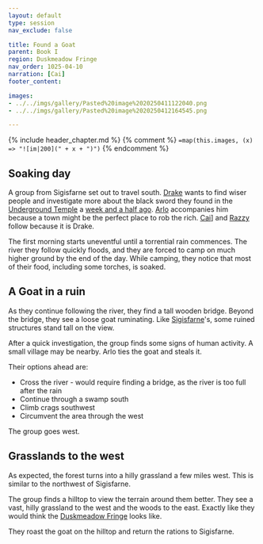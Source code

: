 ```yaml
---
layout: default
type: session
nav_exclude: false

title: Found a Goat
parent: Book I
region: Duskmeadow Fringe
nav_order: 1025-04-10
narration: [Cai]
footer_content: 

images:
- ../../imgs/gallery/Pasted%20image%2020250411122040.png
- ../../imgs/gallery/Pasted%20image%2020250412164545.png

---
```


{% include header_chapter.md %}
{% comment %}
`=map(this.images, (x) => "![im|200](" + x + ")")`
{% endcomment %}

## Soaking day

A group from Sigisfarne set out to travel south.
[Drake](directory/Sigisfarne/Drake.md) wants to find wiser people and investigate more about the black sword they found in the [Underground Temple](directory/DuskmeadowFringe/UndergroundTemple.md) a [week and a half ago](../../campaigns/Book_01/ep_009.md).
[Arlo](directory/Sigisfarne/Arlo.md) accompanies him because a town might be the perfect place to rob the rich.
[Cai](directory/Sigisfarne/Cai.md)] and [Razzy](directory/Sigisfarne/Razvan.md) follow because it is Drake.

The first morning starts uneventful until a torrential rain commences.
The river they follow quickly floods, and they are forced to camp on much higher ground by the end of the day.
While camping, they notice that most of their food, including some torches, is soaked.

## A Goat in a ruin

As they continue following the river, they find a tall wooden bridge.
Beyond the bridge, they see a loose goat ruminating.
Like [Sigisfarne](directory/Sigisfarne/index.md)'s, some ruined structures stand tall on the view.

After a quick investigation, the group finds some signs of human activity.
A small village may be nearby.
Arlo ties the goat and steals it.

Their options ahead are:

- Cross the river - would require finding a bridge, as the river is too full after the rain
- Continue through a swamp south
- Climb crags southwest
- Circumvent the area through the west

The group goes west.

## Grasslands to the west

As expected, the forest turns into a hilly grassland a few miles west.
This is similar to the northwest of Sigisfarne.

The group finds a hilltop to view the terrain around them better.
They see a vast, hilly grassland to the west and the woods to the east.
Exactly like they would think the [Duskmeadow Fringe](directory/DuskmeadowFringe/index.md) looks like.

They roast the goat on the hilltop and return the rations to Sigisfarne.
